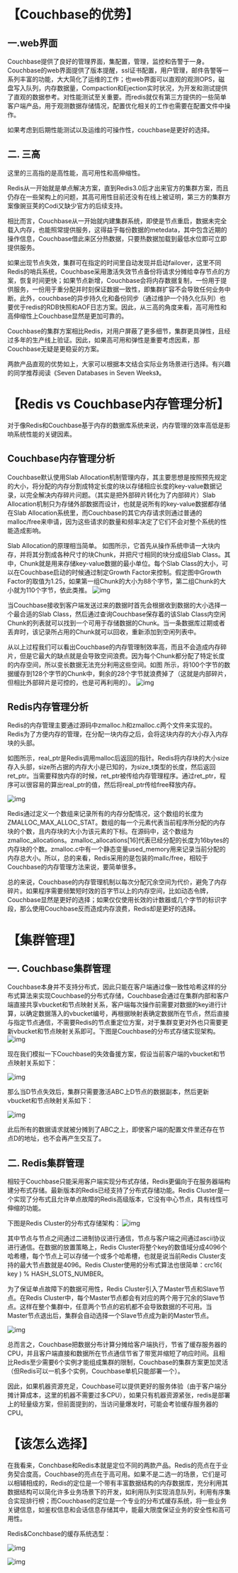 # 【Couchbase的优势】

## 一.web界面

  Couchbase提供了良好的管理界面，集配置，管理，监控和告警于一身。Couchbase的web界面提供了版本提醒，ssl证书配置，用户管理，邮件告警等一系列丰富的功能，大大简化了运维的工作；也web界面可以直观的观测OPS，磁盘写入队列，内存数据量，Compaction和Ejection实时状况，为开发和测试提供了直观的数据参考。对性能测试至关重要。而redis就仅有第三方提供的一些简单客户端产品，用于观测数据存储情况，配置优化相关的工作也需要在配置文件中操作。



如果考虑到后期性能测试以及运维的可操作性，couchbase是更好的选择。



##  二. 三高

 这里的三高指的是高性能，高可用性和高伸缩性。


 Redis从一开始就是单点解决方案，直到Redis3.0后才出来官方的集群方案，而且仍存在一些架构上的问题，其高可用性目前还没有在线上被证明，第三方的集群方案像豌豆荚的Codi又缺少官方的后续支持。


 相比而言，Couchbase从一开始就内建集群系统，即使是节点重启，数据未完全载入内存，也能照常提供服务，这得益于每份数据的metedata，其中包含近期的操作信息，Couchbase借此来区分热数据，只要热数据加载到最低水位即可立即提供服务。


  如果出现节点失效，集群可在指定的时间里自动发现并启动failover，这里不同Redis的哨兵系统，Couchbase采用激活失效节点备份将请求分摊给幸存节点的方案，恢复时间更快；如果节点新增，Couchbase会将内存数据复制，一份用于提供服务，一份用于重分配并时刻保证数据一致性，即集群扩容不会导致任何业务中断。此外，couchbase的异步持久化和备份同步（通过维护一个持久化队列）也要优于redis的RDB快照和AOF日志方案。因此，从三高的角度来看，高可用性和高伸缩性上Couchbase显然是更加可靠的。


 Couchbase的集群方案相比Redis，对用户屏蔽了更多细节，集群更具弹性，且经过多年的生产线上验证。因此，如果高可用和弹性是重要考虑因素，那Couchbase无疑是更稳妥的方案。
 
 两款产品直观的优势如上，大家可以根据本文结合实际业务场景进行选择。有兴趣的同学推荐阅读《Seven Databases in Seven Weeks》。



# 【Redis vs Couchbase内存管理分析】

对于像Redis和Couchbase基于内存的数据库系统来说，内存管理的效率高低是影响系统性能的关键因素。



## Couchbase内存管理分析

 Couchbase默认使用Slab  Allocation机制管理内存，其主要思想是按照预先规定的大小，将分配的内存分割成特定长度的块以存储相应长度的key-value数据记录，以完全解决内存碎片问题。（其实是把外部碎片转化为了内部碎片）Slab Allocation机制只为存储外部数据而设计，也就是说所有的key-value数据都存储在Slab  Allocation系统里，而Couchbase的其它内存请求则通过普通的malloc/free来申请，因为这些请求的数量和频率决定了它们不会对整个系统的性能造成影响。



Slab Allocation的原理相当简单。  如图所示，它首先从操作系统申请一大块内存，并将其分割成各种尺寸的块Chunk，并把尺寸相同的块分成组Slab  Class。其中，Chunk就是用来存储key-value数据的最小单位。每个Slab  Class的大小，可以在Couchbase启动的时候通过制定Growth Factor来控制。假定图中Growth  Factor的取值为1.25，如果第一组Chunk的大小为88个字节，第二组Chunk的大小就为110个字节，依此类推。 
 ![img](https://rdc.hundsun.com/portal/data/upload/201705/f_54188e84323cd85a6a364d5553a53cc7.png)

当Couchbase接收到客户端发送过来的数据时首先会根据收到数据的大小选择一个最合适的Slab Class，然后通过查询Couchbase保存着的该Slab  Class内空闲Chunk的列表就可以找到一个可用于存储数据的Chunk。当一条数据库过期或者丢弃时，该记录所占用的Chunk就可以回收，重新添加到空闲列表中。


  从以上过程我们可以看出Couchbase的内存管理制效率高，而且不会造成内存碎片，但是它最大的缺点就是会导致空间浪费。因为每个Chunk都分配了特定长度的内存空间，所以变长数据无法充分利用这些空间。如图  所示，将100个字节的数据缓存到128个字节的Chunk中，剩余的28个字节就浪费掉了（这就是内部碎片，但相比外部碎片是可控的，也是可再利用的）。
 ![img](https://rdc.hundsun.com/portal/data/upload/201705/f_9879e7b3a8c3f1ff5530fa52828e497b.png)

## Redis内存管理分析

Redis的内存管理主要通过源码中zmalloc.h和zmalloc.c两个文件来实现的。Redis为了方便内存的管理，在分配一块内存之后，会将这块内存的大小存入内存块的头部。



如图所示，real_ptr是Redis调用malloc后返回的指针。Redis将内存块的大小size存入头部，size所占据的内存大小是已知的，为size_t类型的长度，然后返回ret_ptr。当需要释放内存的时候，ret_ptr被传给内存管理程序。通过ret_ptr，程序可以很容易的算出real_ptr的值，然后将real_ptr传给free释放内存。

![img](https://rdc.hundsun.com/portal/data/upload/201705/f_38758be2f5490ceafe0d3583b303aade.png)

Redis通过定义一个数组来记录所有的内存分配情况，这个数组的长度为ZMALLOC_MAX_ALLOC_STAT。数组的每一个元素代表当前程序所分配的内存块的个数，且内存块的大小为该元素的下标。在源码中，这个数组为zmalloc_allocations。zmalloc_allocations[16]代表已经分配的长度为16bytes的内存块的个数。zmalloc.c中有一个静态变量used_memory用来记录当前分配的内存总大小。所以，总的来看，Redis采用的是包装的mallc/free，相较于Couchbase的内存管理方法来说，要简单很多。


  总的来说，Couchbase的内存管理机制以每次分配冗余空间为代价，避免了内存碎片。如果程序需要频繁短时效的百字节以上的内存空间，比如动态令牌，Couchbase显然是更好的选择；如果仅仅使用长效的计数器或几个字节的标识字段，那么使用Couchbase反而造成内存浪费，Redis却是更好的选择。



# 【集群管理】

## 一. Couchbase集群管理

  Couchbase本身并不支持分布式，因此只能在客户端通过像一致性哈希这样的分布式算法来实现Couchbase的分布式存储，Couchbase会通过在集群内部和客户端直接共享vbucket和节点映射关系，客户端每次操作前需要对数据的key进行计算，以确定数据落入的vbucket编号，再根据映射表确定数据所在节点，然后直接与指定节点通信，不需要Redis的节点重定位方案，对于集群变更对外也只需要更新vbucket和节点映射关系即可。下图是Couchbase的分布式存储实现架构。
![img](https://rdc.hundsun.com/portal/data/upload/201705/f_f7a60532c37d0d8bb0ee049a0292529b.png)



现在我们模拟一下Couchbase的失效备援方案，假设当前客户端的vbucket和节点映射关系如下：

![img](https://rdc.hundsun.com/portal/data/upload/201705/f_30ca052492447ff8b2caca0a292c6cf5.png)



那么当D节点失效后，集群只需要激活ABC上D节点的数据副本，然后更新vbucket和节点映射关系如下：

![img](https://rdc.hundsun.com/portal/data/upload/201705/f_75f8a12eb5e4cf54c3a55748386a1dd0.png)

此后所有的数据请求就被分摊到了ABC之上，即使客户端的配置文件里还存在节点D的地址，也不会再产生交互了。
 

##  二. Redis集群管理

  相较于Couchbase只能采用客户端实现分布式存储，Redis更偏向于在服务器端构建分布式存储。最新版本的Redis已经支持了分布式存储功能。Redis Cluster是一个实现了分布式且允许单点故障的Redis高级版本，它没有中心节点，具有线性可伸缩的功能。

下图是Redis Cluster的分布式存储架构：
 ![img](https://rdc.hundsun.com/portal/data/upload/201705/f_3a53d8578f2c4c4311d41a2f9df37e3f.png)

其中节点与节点之间通过二进制协议进行通信，节点与客户端之间通过ascii协议进行通信。在数据的放置策略上，Redis Cluster将整个key的数值域分成4096个哈希槽，每个节点上可以存储一个或多个哈希槽，也就是说当前Redis  Cluster支持的最大节点数就是4096。Redis Cluster使用的分布式算法也很简单：crc16( key ) %  HASH_SLOTS_NUMBER。



为了保证单点故障下的数据可用性，Redis  Cluster引入了Master节点和Slave节点。在Redis  Cluster中，每个Master节点都会有对应的两个用于冗余的Slave节点。这样在整个集群中，任意两个节点的宕机都不会导致数据的不可用。当Master节点退出后，集群会自动选择一个Slave节点成为新的Master节点。

![img](https://rdc.hundsun.com/portal/data/upload/201705/f_a0c4d85018cbd15609a9d1bb288eedc6.png)



总而言之，Couchbase把数据分布计算分摊给客户端执行，节省了缓存服务器的CPU，并且客户端直接和数据所在节点通信节省了带宽并缩短了响应时间。且相比Redis至少需要6个实例才能组成集群的限制，Couchbase的集群方案更加灵活（但Redis可以一机多个实例，Couchbase单机只能部署一个）。



因此，如果机器资源充足，Couchbase可以提供更好的服务体验（由于客户端分摊计算成本，这里的机器不需要过多CPU），如果只有机器资源紧张，redis是部署上的轻量级方案，但前面提到的，当访问量爆发时，可能会考验缓存服务器的CPU。



# 【该怎么选择】

在我看来，Conchbase和Redis本就是定位不同的两款产品。Redis的亮点在于业务契合度高，Couchbase的亮点在于高可用。如果不是二选一的场景，它们是可以相辅相成的，Redis的定位是一个带有丰富数据结构的内存数据库，充分利用其数据结构可以简化许多业务场景下的开发，如利用队列实现消息队列，利用有序集合实现排行榜；而Couchbase的定位是一个专业的分布式缓存系统，将一些业务关键信息，如鉴权信息和会话信息存储其中，能最大限度保证业务的安全性和高可用性。



Redis&Conchbase的缓存系统选型：

![img](https://rdc.hundsun.com/portal/data/upload/201705/f_8349cd6fea5e35ecd84694e1546eb011.png)

![img](https://rdc.hundsun.com/portal/data/upload/201705/f_14caf512cb435680b621ba18c5301fbc.png)

​              